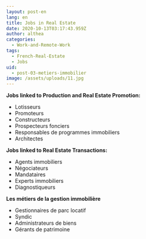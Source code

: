 ```yaml
---
layout: post-en
lang: en
title: Jobs in Real Estate
date: 2020-10-13T03:17:43.959Z
author: althea
categories:
  - Work-and-Remote-Work
tags:
  - French-Real-Estate
  - Jobs
uid:
  - post-03-metiers-immobilier
image: /assets/uploads/11.jpg
---
```

**Jobs linked to Production and Real Estate Promotion:**

* Lotisseurs
* Promoteurs
* Constructeurs
* Prospecteurs fonciers
* Responsables de programmes immobiliers
* Architectes

**Jobs linked to Real Estate Transactions:**

* Agents immobiliers
* Négociateurs
* Mandataires
* Experts immobiliers
* Diagnostiqueurs

**Les métiers de la gestion immobilière**

* Gestionnaires de parc locatif
* Syndic
* Administrateurs de biens
* Gérants de patrimoine